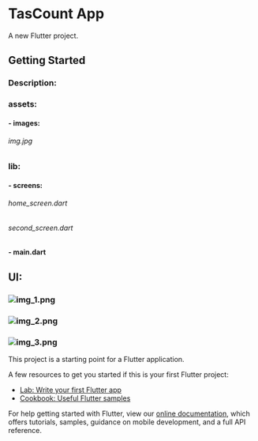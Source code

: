 # TasCount App

A new Flutter project.

## Getting Started

### Description:

### assets:
####   - images: 
######        img.jpg
### lib: 
####   - screens:
######        home_screen.dart 
######        second_screen.dart 
####   - main.dart

## UI:
### ![img_1.png](img_1.png)
### ![img_2.png](img_2.png)
### ![img_3.png](img_3.png)





This project is a starting point for a Flutter application.

A few resources to get you started if this is your first Flutter project:

- [Lab: Write your first Flutter app](https://flutter.dev/docs/get-started/codelab)
- [Cookbook: Useful Flutter samples](https://flutter.dev/docs/cookbook)

For help getting started with Flutter, view our
[online documentation](https://flutter.dev/docs), which offers tutorials,
samples, guidance on mobile development, and a full API reference.
